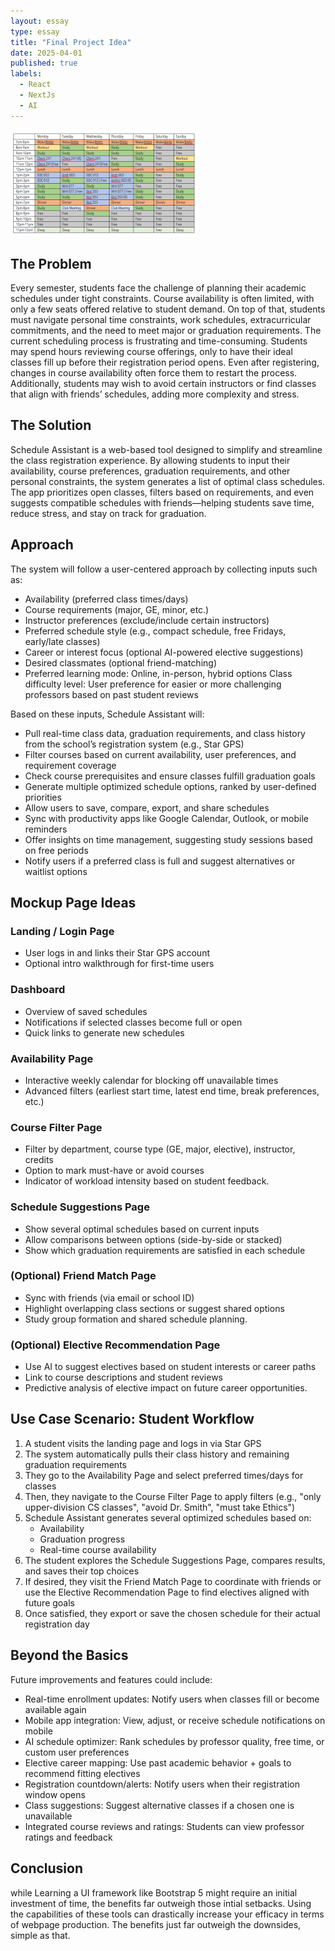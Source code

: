 ```yaml
---
layout: essay
type: essay
title: "Final Project Idea"
date: 2025-04-01
published: true
labels:
  - React
  - NextJs
  - AI
---
```

<img width="300px" class="rounded float-start pe-4" src="../img/Schedule.png">

## The Problem
Every semester, students face the challenge of planning their academic schedules under tight constraints. Course availability is often limited, with only a few seats offered relative to student demand. On top of that, students must navigate personal time constraints, work schedules, extracurricular commitments, and the need to meet major or graduation requirements.
The current scheduling process is frustrating and time-consuming. Students may spend hours reviewing course offerings, only to have their ideal classes fill up before their registration period opens. Even after registering, changes in course availability often force them to restart the process. Additionally, students may wish to avoid certain instructors or find classes that align with friends’ schedules, adding more complexity and stress.


## The Solution
Schedule Assistant is a web-based tool designed to simplify and streamline the class registration experience. By allowing students to input their availability, course preferences, graduation requirements, and other personal constraints, the system generates a list of optimal class schedules. The app prioritizes open classes, filters based on requirements, and even suggests compatible schedules with friends—helping students save time, reduce stress, and stay on track for graduation.

## Approach
The system will follow a user-centered approach by collecting inputs such as:
* Availability (preferred class times/days)
* Course requirements (major, GE, minor, etc.)
* Instructor preferences (exclude/include certain instructors)
* Preferred schedule style (e.g., compact schedule, free Fridays, early/late classes)
* Career or interest focus (optional AI-powered elective suggestions)
* Desired classmates (optional friend-matching)
* Preferred learning mode: Online, in-person, hybrid options
Class difficulty level: User preference for easier or more challenging professors based on past student reviews


Based on these inputs, Schedule Assistant will:


* Pull real-time class data, graduation requirements, and class history from the school’s registration system (e.g., Star GPS)
* Filter courses based on current availability, user preferences, and requirement coverage
* Check course prerequisites and ensure classes fulfill graduation goals
* Generate multiple optimized schedule options, ranked by user-defined priorities
* Allow users to save, compare, export, and share schedules
* Sync with productivity apps like Google Calendar, Outlook, or mobile reminders
* Offer insights on time management, suggesting study sessions based on free periods
* Notify users if a preferred class is full and suggest alternatives or waitlist options

 
## Mockup Page Ideas
### Landing / Login Page
* User logs in and links their Star GPS account
* Optional intro walkthrough for first-time users
### Dashboard
* Overview of saved schedules
* Notifications if selected classes become full or open
* Quick links to generate new schedules
### Availability Page
* Interactive weekly calendar for blocking off unavailable times
* Advanced filters (earliest start time, latest end time, break preferences, etc.)
### Course Filter Page
* Filter by department, course type (GE, major, elective), instructor, credits
* Option to mark must-have or avoid courses
* Indicator of workload intensity based on student feedback.
### Schedule Suggestions Page
* Show several optimal schedules based on current inputs
* Allow comparisons between options (side-by-side or stacked)
* Show which graduation requirements are satisfied in each schedule
### (Optional) Friend Match Page
* Sync with friends (via email or school ID)
* Highlight overlapping class sections or suggest shared options
* Study group formation and shared schedule planning.
### (Optional) Elective Recommendation Page
* Use AI to suggest electives based on student interests or career paths
* Link to course descriptions and student reviews
* Predictive analysis of elective impact on future career opportunities.

##  Use Case Scenario: Student Workflow  

1. A student visits the landing page and logs in via Star GPS  
2. The system automatically pulls their class history and remaining graduation requirements  
3. They go to the Availability Page and select preferred times/days for classes  
4. Then, they navigate to the Course Filter Page to apply filters (e.g., "only upper-division CS classes", "avoid Dr. Smith", "must take Ethics")  
5. Schedule Assistant generates several optimized schedules based on:  
   * Availability  
   * Graduation progress  
   * Real-time course availability  
6. The student explores the Schedule Suggestions Page, compares results, and saves their top choices  
7. If desired, they visit the Friend Match Page to coordinate with friends or use the Elective Recommendation Page to find electives aligned with future goals  
8.  Once satisfied, they export or save the chosen schedule for their actual registration day  

## Beyond the Basics  
Future improvements and features could include:  

* Real-time enrollment updates: Notify users when classes fill or become available again  
* Mobile app integration: View, adjust, or receive schedule notifications on mobile  
* AI schedule optimizer: Rank schedules by professor quality, free time, or custom user preferences  
* Elective career mapping: Use past academic behavior + goals to recommend fitting electives  
* Registration countdown/alerts: Notify users when their registration window opens  
* Class suggestions: Suggest alternative classes if a chosen one is unavailable  
* Integrated course reviews and ratings: Students can view professor ratings and feedback  

## Conclusion
while Learning a UI framework like Bootstrap 5 might require an initial investment of time, the benefits far outweigh those intial setbacks. Using the capabilities of these tools can drastically increase your efficacy in terms of webpage production. The benefits just far outweigh the downsides, simple as that.
